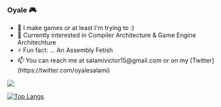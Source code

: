 # <h3>Oyale 🎮</h3>

<ul>
  <li> 🔭 I make games or at least I'm trying to :) </li>
  <li> 🌱 Currently interested in Compiler Architecture & Game Engine Architechture </li>
  <li> ⚡ Fun fact: ... An Assembly Fetish </li>
  <li> 📫 You can reach me at salamivictor15@gmail.com or on my [Twitter](https://twitter.com/oyalesalami) </li>
</ul>

<a href="https://github.com/anuraghazra/github-readme-stats" title="GitHub Statistics">
  <img src="https://github-readme-stats.vercel.app/api?username=oyalesalami&count_private=true&show_icons=true&include_all_commits=true&bg_color=000&icon_color=20C20E&title_color=aaa&text_color=20C20E"/>
</a>

[![Top Langs](https://github-readme-stats.vercel.app/api/top-langs/?username=oyalesalami&langs_count=10&bg_color=000&icon_color=20C20E&title_color=aaa&text_color=20C20E)](https://github.com/anuraghazra/github-readme-stats)
